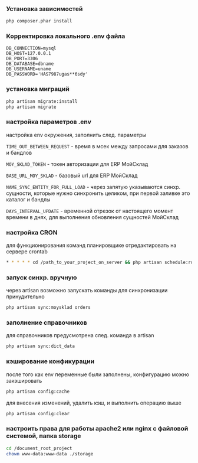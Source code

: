 ### Установка зависимостей

```bash
php composer.phar install
```

### Корректировка локального .env файла

```dotenv
DB_CONNECTION=mysql
DB_HOST=127.0.0.1
DB_PORT=3306
DB_DATABASE=dbname
DB_USERNAME=uname
DB_PASSWORD='HAS7987ugas**6sdy'
```

### установка миграций

```bash
php artisan migrate:install
php artisan migrate
```

### настройка параметров .env

настройка env окружения, заполнить след. параметры

`TIME_OUT_BETWEEN_REQUEST` - время в мсек между запросами для заказов и бандлов

`MOY_SKLAD_TOKEN` - токен авторизации для ERP МойСклад 

`BASE_URL_MOY_SKLAD` - базовый url для ERP МойСклад 

`NAME_SYNC_ENTITY_FOR_FULL_LOAD` - через запятую указываются синхр. сущности, которые нужно синхронить целиком, при первой заливке это каталог и бандлы

`DAYS_INTERVAL_UPDATE` - временной отрезок от настоящего момент времени в днях, для выполнения обновления сущностей МойСклад

### настройка CRON

для функционирования команд планировщике отредактировать на сервере crontab

```bash
* * * * * cd /path_to_your_project_on_server && php artisan schedule:run >> /dev/null 2>&1
```

### запуск синхр. вручную

через artisan возможно запускать команды для синхронизации принудительно

```bash
php artisan sync:moysklad orders
```

### заполнение справочников

для справочников предусмотрена след. команда в artisan

```bash
php artisan sync:dict_data
```

### кэширование конфикурации

после того как env переменные были заполнены, конфигурацию можно закэшировать

```bash
php artisan config:cache
```

для внесения изменений, удалить кэш, и выполнить операцию выше

```bash
php artisan config:clear
```

### настроить права для работы apache2 или nginx с файловой системой, папка storage

```bash
cd /document_root_project
chown www-data:www-data ./storage
```





